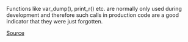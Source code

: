 Functions like var_dump(), print_r() etc. are normally only used during development and therefore such calls in production code are a good indicator that they were just forgotten.

[Source](http://phpmd.org/rules/design.html#developmentcodefragment)
